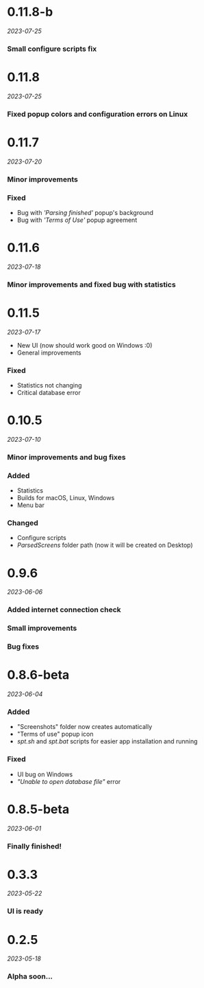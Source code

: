 # 0.11.8-b
*2023-07-25*

### Small configure scripts fix


# 0.11.8
*2023-07-25*

### Fixed popup colors and configuration errors on Linux


# 0.11.7
*2023-07-20*

### Minor improvements
### Fixed
- Bug with *'Parsing finished'* popup's background
- Bug with *'Terms of Use'* popup agreement


# 0.11.6
*2023-07-18*

### Minor improvements and fixed bug with statistics


# 0.11.5
*2023-07-17*

- New UI (now should work good on Windows :0)
- General improvements
### Fixed
- Statistics not changing
- Critical database error


# 0.10.5
*2023-07-10*

### Minor improvements and bug fixes
### Added
- Statistics
- Builds for macOS, Linux, Windows
- Menu bar
### Changed
- Configure scripts
- *ParsedScreens* folder path (now it will be created on Desktop)


# 0.9.6
*2023-06-06*

### Added internet connection check
### Small improvements
### Bug fixes


# 0.8.6-beta
*2023-06-04*

### Added
- "Screenshots" folder now creates automatically
- "Terms of use" popup icon 
- *spt.sh* and *spt.bat* scripts for easier app installation and running
### Fixed
- UI bug on Windows
- *"Unable to open database file"* error


# 0.8.5-beta
*2023-06-01*

### Finally finished!


# 0.3.3
*2023-05-22*

### UI is ready


# 0.2.5
*2023-05-18*

### Alpha soon...
